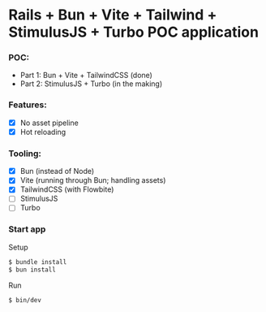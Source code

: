 # Rails + Bun + Vite + Tailwind + StimulusJS + Turbo POC application

### POC:
- Part 1: Bun + Vite + TailwindCSS (done)
- Part 2: StimulusJS + Turbo (in the making)

### Features:
* [x] No asset pipeline
* [x] Hot reloading

### Tooling:
* [x] Bun (instead of Node)
* [x] Vite (running through Bun; handling assets)
* [x] TailwindCSS (with Flowbite)
* [ ] StimulusJS
* [ ] Turbo

### Start app

Setup
```bash
$ bundle install
$ bun install
```

Run
```bash
$ bin/dev
```

